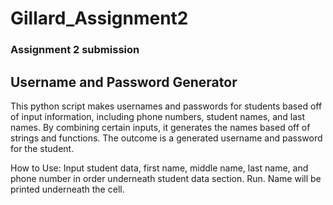 # Gillard_Assignment2
### Assignment 2 submission

## Username and Password Generator
This python script makes usernames and passwords for students based off of input information, including phone numbers, student names, and last names. 
By combining certain inputs, it generates the names based off of strings and functions. The outcome is a generated username and password for the student. 

How to Use:
Input student data, first name, middle name, last name, and phone number in order underneath student data section.
Run.
Name will be printed underneath the cell.
